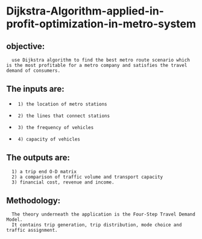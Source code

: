 # Dijkstra-Algorithm-applied-in-profit-optimization-in-metro-system
## objective:
      use Dijkstra algorithm to find the best metro route scenario which is the most profitable for a metro company and satisfies the travel demand of consumers. 
## The inputs are:
*      1) the location of metro stations
*      2) the lines that connect stations
*      3) the frequency of vehicles
*      4) capacity of vehicles
## The outputs are:
      1) a trip end O-D matrix
      2) a comparison of traffic volume and transport capacity
      3) financial cost, revenue and income.
## Methodology: 
      The theory underneath the application is the Four-Step Travel Demand Model. 
      It contains trip generation, trip distribution, mode choice and traffic assignment. 
      
